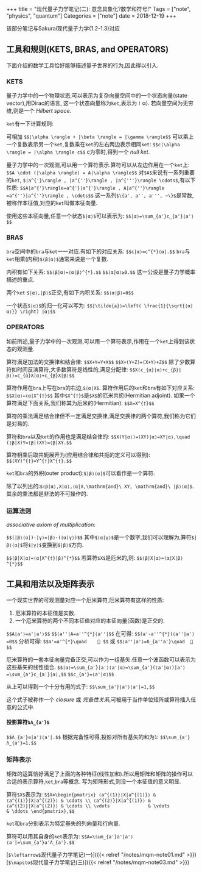 +++
title = "现代量子力学笔记(二): 意念具象化?数学和符号!"
Tags = ["note", "physics", "quantum"]
Categories = ["note"]
date = 2018-12-19
+++

该部分笔记与Sakurai现代量子力学(1.2-1.3)对应

## 工具和规则(KETS, BRAS, and OPERATORS)
下面介绍的数学工具恰好能够描述量子世界的行为,因此得以引入.

### KETS
量子力学中的一个物理状态,可以表示为复杂向量空间中的一个状态向量(state vector),用Dirac的语言,
这一个状态向量称为`ket`,表示为∣α⟩.
若向量空间为无穷维,则是一个 *Hilbert space*.

`ket`有一下计算规则:

可相加
`$$|\alpha \rangle + |\beta \rangle = |\gamma \rangle$$`
可以乘上一个复数表示另一个`ket`,复数乘在`ket`的左右两边表示相同`ket`:
`$$c|\alpha \rangle = |\alpha \rangle c$$`
c为零时,得到一个 *null ket*.

量子力学中的一次观测,可以用一个算符表示.算符可以从左边作用在一个`ket`上:
`$$A \cdot (|\alpha \rangle) = A|\alpha \rangle$$`
对`$A$`来说有一系列重要的`ket`, `$|a^{'}\rangle , |a^{''}\rangle , |a^{'''}\rangle \cdots$`,有以下性质:
`$$A|a^{'}\rangle=a^{'}|a^{'}\rangle , A|a^{''}\rangle =a^{''}|a^{''}\rangle , \cdots$$`
这一系列`$\{a', a'', a''', ⋯\}$`是常数,被称作本征值,对应的`ket`叫做本征向量.

使用这些本征向量,任意一个状态`$|α⟩$`可以表示为:
`$$|α⟩=\sum_{a'}c_{a'}|a'⟩$$`

### BRAS
`bra`空间中的`bra`与`ket`一一对应.有如下的对应关系:
`$$c|α⟩=c^{*}⟨α|.$$`
`bra`与`ket`相乘(内积)`$⟨β|α⟩$`通常来说是一个复数.

内积有如下关系:
`$$⟨β|α⟩=⟨α|β⟩^{*}.$$`
`$$⟨α|α⟩≥0.$$`
这一公设是量子力学概率描述的重点.

两个`ket` `$|α⟩,|β⟩$`正交,有如下内积关系:
`$$⟨α|β⟩=0$$`

一个状态`$|α⟩$`的归一化可以写为:
`$$|\tilde{a}⟩=\left( \frac{1}{\sqrt{⟨α|α⟩}} \right) |α⟩$$`

### OPERATORS
如前所述,量子力学中的一次观测,可以用一个算符表示,作用在一个`ket`上得到该状态的观测量.

算符满足加法的交换律和结合律:
`$$X+Y=Y+X$$`
`$$X+(Y+Z)=(X+Y)+Z$$`
除了少数算符如时间反演算符,大多数算符是线性的,满足分配律:
`$$X(c_{α}|α⟩+c_{β}|β⟩)=c_{α}X|α⟩+c_{β}X|β⟩$$`

算符作用在`bra`上写在`bra`的右边,`$⟨α|X$`.
算符作用后的`ket`和`bra`有如下对应关系:
`$$X|α⟩↔⟨α|X^{†}$$`
其中`$X^{†}$`是`$X$`的厄米共扼(Hermitian adjoint).
如果一个算符满足下面关系,我们称其为厄米的(Hermitian):
`$$X=X^{†}$$`

算符的乘法满足结合律但不一定满足交换律,满足交换律的两个算符,我们称为它们是对易的.

算符和`bra`以及`ket`的作用也是满足结合律的:
`$$X(Y|α⟩)=(XY)|α⟩=XY|α⟩,\quad (⟨β|X)Y=⟨β|(XY)=⟨β|XY.$$`

算符相乘后取共轭展开为(应用结合律和共扼的定义可以得到):
`$$(XY)^{†}=Y^{†}X^{†}.$$`

`ket`和`bra`的外积(outer product):`$|β⟩⟨α|$`可以看作是一个算符.

除了以列出的:`$⟨β|α⟩,X|α⟩,⟨α|X,\mathrm{and}\ XY, \mathrm{and}\ |β⟩⟨α|$`.
其余的乘法都是非法的不可操作的.

### 运算法则
*associative axiom of multiplication*:

`$$(|β⟩⟨α|)⋅|γ⟩=|β⟩⋅(⟨α|γ⟩)$$`
其中`$⟨α|γ⟩$`是一个数字,我们可以理解为,算符`$|β⟩⟨α|$`将`$|γ⟩$`变换到`$|β⟩$`方向.

`$$⟨β|X|α⟩=⟨α|X^{†}|β⟩^{*}$$`
若算符`$X$`是厄米的,则:
`$$⟨β|X|α⟩=⟨α|X|β⟩^{*}$$`

## 工具和用法以及矩阵表示
一个现实世界的可观测量对应一个厄米算符,厄米算符有这样的性质:

1. 厄米算符的本征值是实数.
2. 一个厄米算符的两个不同本征值对应的本征向量(函数)是正交的.

`$$A|a'⟩=a'|a'⟩$$`
`$$⟨a''|A=a''^{*}⟨a''|$$`
在可得:
`$$(a'-a''^{*})⟨a''|a'⟩=0$$`
分析可得:
`$$a'=a'^{*}\quad    ⃞ $$`
或
`$$⟨a''|a'⟩=δ_{a''a'}\quad  ⃞ $$`

厄米算符的一套本征向量完备正交,可以作为一组基矢.任意一个波函数可以表示为这些基矢的线性组合.
`$$|α⟩=\sum_{a'}|a'⟩⟨a'|α⟩=\sum_{a'}(⟨a'|α⟩)|a'⟩=\sum_{a'}c_{a'}|α⟩,$$`
`$$c_{a'}=⟨a'|α⟩$$`

从上可以得到一个十分有用的式子:
`$$\sum_{a'}|a'⟩⟨a'|=1,$$`

这个式子被称作一个 *closure* 或 *完备性关系*,可被用于当作单位矩阵或算符插入任意的公式中.

#### 投影算符`$Λ_{a'}$`
`$$Λ_{a'}≡|a'⟩⟨a'|.$$`
根据完备性可得,投影对所有基矢的和为`1`:
`$$\sum_{a'}Λ_{a'}=1.$$`

### 矩阵表示
矩阵的运算恰好满足了上面的各种特征(线性加和).所以用矩阵和矩阵的操作可以合适的表示算符,`ket`,`bra`等概念.
写为矩阵形式,则没一个本征值的意义明显.

算符`$X$`表示为:
`$$X≐\begin{pmatrix}
⟨a^{(1)}|X|a^{(1)}⟩ & ⟨a^{(1)}|X|a^{(2)}⟩ & \cdots \\
⟨a^{(2)}|X|a^{(1)}⟩ & ⟨a^{(2)}|X|a^{(2)}⟩ & \cdots \\
\vdots              & \vdots              & \ddots
\end{pmatrix},$$`

`ket`和`bra`分别表示为特定基失的列向量和行向量.

算符可以用其自身的`ket`表示为:
`$$A=\sum_{a'}a'|a'⟩⟨a'|=\sum_{a'}a'Λ_{a'}.$$`

[`$\leftarrow$`现代量子力学笔记(一)]({{< relref "/notes/mqm-note01.md" >}})[`$\mapsto$`现代量子力学笔记(三)]({{< relref "/notes/mqm-note03.md" >}})

